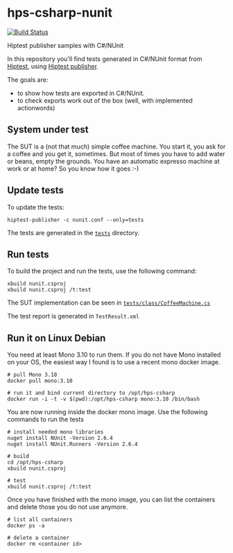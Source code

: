 # hps-csharp-nunit

[![Build Status](https://travis-ci.org/hiptest/hps-csharp-nunit.svg?branch=master)](https://travis-ci.org/hiptest/hps-csharp-nunit)

Hiptest publisher samples with C#/NUnit

In this repository you'll find tests generated in C#/NUnit format from [Hiptest](https://hiptest.net), using [Hiptest publisher](https://github.com/hiptest/hiptest-publisher).

The goals are:

 * to show how tests are exported in C#/NUnit.
 * to check exports work out of the box (well, with implemented actionwords)

System under test
------------------

The SUT is a (not that much) simple coffee machine. You start it, you ask for a coffee and you get it, sometimes. But most of times you have to add water or beans, empty the grounds. You have an automatic expresso machine at work or at home? So you know how it goes :-)

Update tests
-------------


To update the tests:

    hiptest-publisher -c nunit.conf --only=tests

The tests are generated in the [``tests``](https://github.com/hiptest/hps-csharp-nunit/tree/master/tests) directory.

Run tests
---------


To build the project and run the tests, use the following command:

    xbuild nunit.csproj
    xbuild nunit.csproj /t:test

The SUT implementation can be seen in [``tests/class/CoffeeMachine.cs``](https://github.com/hiptest/hps-csharp-nunit/tree/master/tests/class/CoffeeMachine.cs)

The test report is generated in ```TestResult.xml```


Run it on Linux Debian
----------------------

You need at least Mono 3.10 to run them. If you do not have Mono installed on
your OS, the easiest way I found is to use a recent mono docker image.

```
# pull Mono 3.10
docker pull mono:3.10

# run it and bind current directory to /opt/hps-csharp
docker run -i -t -v $(pwd):/opt/hps-csharp mono:3.10 /bin/bash
```

You are now running inside the docker mono image. Use the following commands
to run the tests

```
# install needed mono libraries
nuget install NUnit -Version 2.6.4
nuget install NUnit.Runners -Version 2.6.4

# build
cd /opt/hps-csharp
xbuild nunit.csproj

# test
xbuild nunit.csproj /t:test
```

Once you have finished with the mono image, you can list the containers and
delete those you do not use anymore.

```
# list all containers
docker ps -a

# delete a container
docker rm <container id>
```